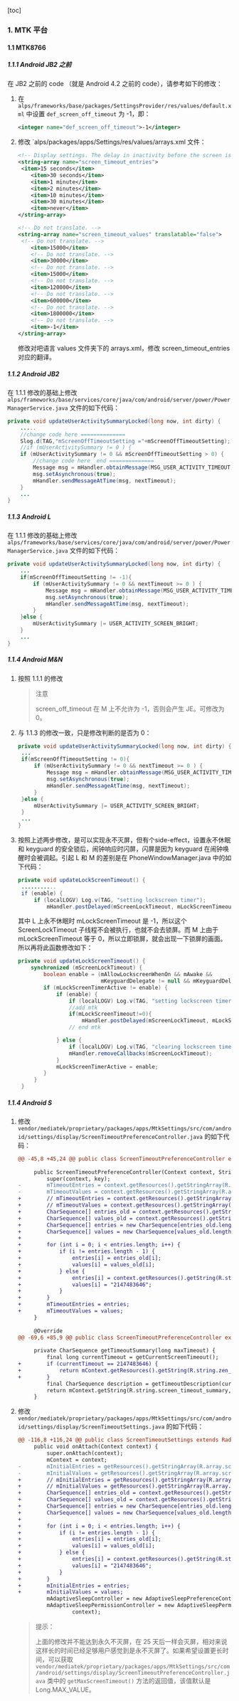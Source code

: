 [toc]

### 1. MTK 平台

#### 1.1 MTK8766

##### 1.1.1 Android JB2 之前

在 JB2 之前的 code （就是 Android 4.2 之前的 code），请参考如下的修改：

1. 在 `alps/frameworks/base/packages/SettingsProvider/res/values/default.xml` 中设置 `def_screen_off_timeout` 为 -1，即：

   ```xml
   <integer name="def_screen_off_timeout">-1</integer>
   ```

2. 修改 `alps/packages/apps/Settings/res/values/arrays.xml 文件：

   ```xml
   <!-- Display settings. The delay in inactivity before the screen is turned off. These are shown ain a list dialog. -->
   <string-array name="screen_timeout_entries">
   	<item>15 seconds</item>
       <item>30 seconds</item>
       <item>1 minute</item>
       <item>2 minutes</item>
       <item>10 minutes</item>
       <item>30 minutes</item>
       <item>never</item>
   </string-array>
   
   <!-- Do not translate. -->
   <string-array name="screen_timeout_values" translatable="false">
   	<!-- Do not translate. -->
       <item>15000</item>
       <!-- Do not translate. -->
       <item>30000</item>
       <!-- Do not translate. -->
       <item>15000</item>
       <!-- Do not translate. -->
       <item>120000</item>
       <!-- Do not translate. -->
       <item>600000</item>
       <!-- Do not translate. -->
       <item>1800000</item>
       <!-- Do not translate. -->
       <item>-1</item>
   </string-array>
   ```

   修改对吧语言 values 文件夹下的 arrays.xml，修改 screen_timeout_entries 对应的翻译。

##### 1.1.2 Android JB2

在 1.1.1 修改的基础上修改 `alps/frameworks/base/services/core/java/com/android/server/power/PowerManagerService.java` 文件的如下代码：

```java
private void updateUserActivitySummaryLocked(long now, int dirty) {
	.....
	//change code here ==============
	Slog.d(TAG,"mScreenOffTimeoutSetting ="+mScreenOffTimeoutSetting);
	//if (mUserActivitySummary != 0 ) {
	if (mUserActivitySummary != 0 && mScreenOffTimeoutSetting > 0) {
		//change code here  end ==============
		Message msg = mHandler.obtainMessage(MSG_USER_ACTIVITY_TIMEOUT);
		msg.setAsynchronous(true);
		mHandler.sendMessageAtTime(msg, nextTimeout);
	}
    ...
}
```

##### 1.1.3 Android L

在 1.1.1 修改的基础上修改 `alps/frameworks/base/services/core/java/com/android/server/power/PowerManagerService.java` 文件的如下代码：

```java
private void updateUserActivitySummaryLocked(long now, int dirty) {
	...
	if(mScreenOffTimeoutSetting != -1){
		if (mUserActivitySummary != 0 && nextTimeout >= 0 ) {
			Message msg = mHandler.obtainMessage(MSG_USER_ACTIVITY_TIMEOUT);
			msg.setAsynchronous(true);
			mHandler.sendMessageAtTime(msg, nextTimeout);
		}
	}else {
		mUserActivitySummary |= USER_ACTIVITY_SCREEN_BRIGHT;
	}
	...
}
```

##### 1.1.4 Android M&N

1. 按照 1.1.1 的修改

   > 注意
   >
   > screen_off_timeout 在 M 上不允许为 -1，否则会产生 JE。可修改为 0。

2. 与 1.1.3 的修改一致，只是修改判断的是否为 0：

   ```java
   private void updateUserActivitySummaryLocked(long now, int dirty) {
   	...
   	if(mScreenOffTimeoutSetting != 0){
   		if (mUserActivitySummary != 0 && nextTimeout >= 0 ) {
   			Message msg = mHandler.obtainMessage(MSG_USER_ACTIVITY_TIMEOUT);
   			msg.setAsynchronous(true);
   			mHandler.sendMessageAtTime(msg, nextTimeout);
   		}
   	}else {
   		mUserActivitySummary |= USER_ACTIVITY_SCREEN_BRIGHT;
   	}
   	...
   }
   ```

3. 按照上述两步修改，是可以实现永不灭屏，但有个side-effect，设置永不休眠和 keyguard 的安全锁后，闹钟响应时闪屏，闪屏是因为 keyguard 在闹钟唤醒时会被调起。引起 L 和 M 的差别是在 PhoneWindowManager.java 中的如下代码：

   ```java
   private void updateLockScreenTimeout() {
   	...........
   	if (enable) {
   		if (localLOGV) Log.v(TAG, "setting lockscreen timer");
          	mHandler.postDelayed(mScreenLockTimeout, mLockScreenTimeout);
   ```

   其中 L 上永不休眠时 mLockScreenTimeout 是 -1，所以这个ScreenLockTimeout 子线程不会被执行，也就不会去锁屏。而 M 上由于 mLockScreenTimeout 等于 0，所以立即锁屏，就会出现一下锁屏的画面。所以再将此函数修改如下：

   ```java
   private void updateLockScreenTimeout() {
       synchronized (mScreenLockTimeout) {
           boolean enable = (mAllowLockscreenWhenOn && mAwake &&
                             mKeyguardDelegate != null && mKeyguardDelegate.isSecure());
           if (mLockScreenTimerActive != enable) {
               if (enable) {
                   if (localLOGV) Log.v(TAG, "setting lockscreen timer");
                   //add mtk
                   if(mLockScreenTimeout!=0){
                       mHandler.postDelayed(mScreenLockTimeout, mLockScreenTimeout);}
                   // end mtk
   
               } else {
                   if (localLOGV) Log.v(TAG, "clearing lockscreen timer");
                   mHandler.removeCallbacks(mScreenLockTimeout);
               }
               mLockScreenTimerActive = enable;
           }
    	}
    }
   ```

##### 1.1.4 Android S

1. 修改 `vendor/mediatek/proprietary/packages/apps/MtkSettings/src/com/android/settings/display/ScreenTimeoutPreferenceController.java` 的如下代码：

   ```diff
   @@ -45,8 +45,24 @@ public class ScreenTimeoutPreferenceController extends BasePreferenceController
    
        public ScreenTimeoutPreferenceController(Context context, String key) {
            super(context, key);
   -        mTimeoutEntries = context.getResources().getStringArray(R.array.screen_timeout_entries);
   -        mTimeoutValues = context.getResources().getStringArray(R.array.screen_timeout_values);
   +        // mTimeoutEntries = context.getResources().getStringArray(R.array.screen_timeout_entries);
   +        // mTimeoutValues = context.getResources().getStringArray(R.array.screen_timeout_values);
   +        CharSequence[] entries_old = context.getResources().getStringArray(R.array.screen_timeout_entries);
   +        CharSequence[] values_old = context.getResources().getStringArray(R.array.screen_timeout_values);
   +        CharSequence[] entries = new CharSequence[entries_old.length + 1];
   +        CharSequence[] values = new CharSequence[values_old.length + 1];
   +
   +        for (int i = 0; i < entries.length; i++) {
   +            if (i != entries.length - 1) {
   +                entries[i] = entries_old[i];
   +                values[i] = values_old[i];
   +            } else {
   +                entries[i] = context.getResources().getString(R.string.zen_mode_when_never);
   +                values[i] = "2147483646";
   +            }
   +        }
   +        mTimeoutEntries = entries;
   +        mTimeoutValues = values;
        }
    
        @Override
   @@ -69,6 +85,9 @@ public class ScreenTimeoutPreferenceController extends BasePreferenceController
    
        private CharSequence getTimeoutSummary(long maxTimeout) {
            final long currentTimeout = getCurrentScreenTimeout();
   +        if (currentTimeout == 2147483646) {
   +            return mContext.getResources().getString(R.string.zen_mode_when_never);
   +        }
            final CharSequence description = getTimeoutDescription(currentTimeout, maxTimeout);
            return mContext.getString(R.string.screen_timeout_summary, description);
        }
   ```

2. 修改 `vendor/mediatek/proprietary/packages/apps/MtkSettings/src/com/android/settings/display/ScreenTimeoutSettings.java` 的如下代码：

   ```diff
   @@ -116,8 +116,24 @@ public class ScreenTimeoutSettings extends RadioButtonPickerFragment implements
        public void onAttach(Context context) {
            super.onAttach(context);
            mContext = context;
   -        mInitialEntries = getResources().getStringArray(R.array.screen_timeout_entries);
   -        mInitialValues = getResources().getStringArray(R.array.screen_timeout_values);
   +        // mInitialEntries = getResources().getStringArray(R.array.screen_timeout_entries);
   +        // mInitialValues = getResources().getStringArray(R.array.screen_timeout_values);
   +        CharSequence[] entries_old = context.getResources().getStringArray(R.array.screen_timeout_entries);
   +        CharSequence[] values_old = context.getResources().getStringArray(R.array.screen_timeout_values);
   +        CharSequence[] entries = new CharSequence[entries_old.length + 1];
   +        CharSequence[] values = new CharSequence[values_old.length + 1];
   +
   +        for (int i = 0; i < entries.length; i++) {
   +            if (i != entries.length - 1) {
   +                entries[i] = entries_old[i];
   +                values[i] = values_old[i];
   +            } else {
   +                entries[i] = context.getResources().getString(R.string.zen_mode_when_never);
   +                values[i] = "2147483646";
   +            }
   +        }
   +        mInitialEntries = entries;
   +        mInitialValues = values;
            mAdaptiveSleepController = new AdaptiveSleepPreferenceController(context);
            mAdaptiveSleepPermissionController = new AdaptiveSleepPermissionPreferenceController(
                    context);
   ```

   > 提示：
   >
   > 上面的修改并不能达到永久不灭屏，在 25 天后一样会灭屏，相对来说这样长的时间已经足够用户感觉到是永不灭屏了。如果希望设置更长时间，可以获取 `vendor/mediatek/proprietary/packages/apps/MtkSettings/src/com/android/settings/display/ScreenTimeoutPreferenceController.java` 类中的 `getMaxScreenTimeout()` 方法的返回值，该值默认是 Long.MAX_VALUE。